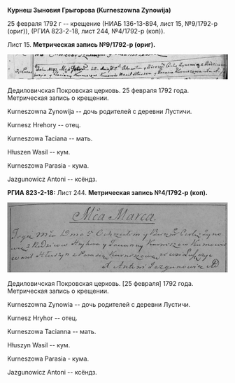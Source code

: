 **Курнеш Зыновия Грыгорова (Kurneszowna Zynowija)**

25 февраля 1792 г -- крещение (НИАБ 136-13-894, лист 15, №9/1792-р
(ориг)), (РГИА 823-2-18, лист 244, №4/1792-р (коп)).

Лист 15. **Метрическая запись №9/1792-р (ориг).**

![](./media/e8235dbc707816d3ad85df5ac009cfe1d31f5dc3.png)

Дедиловичская Покровская церковь. 25 февраля 1792 года. Метрическая
запись о крещении.

Kurneszowna Zynowija -- дочь родителей с деревни Лустичи.

Kurnesz Hrehory -- отец.

Kurneszowa Taciana -- мать.

Hłuszen Wasil -- кум.

Kurneszowa Parasia - кума.

Jazgunowicz Antoni -- ксёндз.

**РГИА 823-2-18:** Лист 244. **Метрическая запись №4/1792-р (коп).**

![](./media/62f6a8f165dd661331a461bc74f3c8baee2dd380.png)

Дедиловичская Покровская церковь. \[25 февраля\] 1792 года. Метрическая
запись о крещении.

Kurneszowna Zynowia -- дочь родителей с деревни Лустичи.

Kurnesz Hryhor -- отец.

Kurneszowa Tacianna -- мать.

Hłuszyn Wasil -- кум.

Kurneszowa Parasia - кума.

Jazgunowicz Antoni -- ксёндз.
